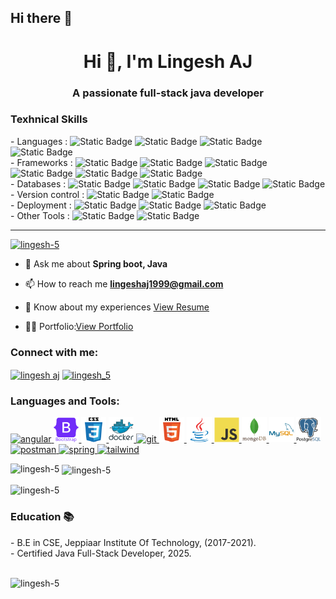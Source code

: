 ## Hi there 👋

<!--
**Lingesh-5/Lingesh-5** is a ✨ _special_ ✨ repository because its `README.md` (this file) appears on your GitHub profile.

Here are some ideas to get you started:

- 🔭 I’m currently working on ...
- 🌱 I’m currently learning ...
- 👯 I’m looking to collaborate on ...
- 🤔 I’m looking for help with ...
- 💬 Ask me about ...
- 📫 How to reach me: ...
- 😄 Pronouns: ...
- ⚡ Fun fact: ...
-->
<h1 align="center">Hi 👋, I'm Lingesh AJ</h1>
<h3 align="center">A passionate full-stack java developer</h3>

<h3 align="left">Texhnical Skills</h3>
- Languages : <span><img alt="Static Badge" src="https://img.shields.io/badge/JavaScript-blue?logo=JavaScript">
 <img alt="Static Badge" src="https://img.shields.io/badge/Java-blue?logo=Java"> <img alt="Static Badge" src="https://img.shields.io/badge/HTML5-blue?logo=html5"> <img alt="Static Badge" src="https://img.shields.io/badge/CSS-blue?logo=css">
</span><br />
- Frameworks : <span><img alt="Static Badge" src="https://img.shields.io/badge/Spring%20boot-white?logo=springboot"> <img alt="Static Badge" src="https://img.shields.io/badge/Rest%20API-white?logo=rest%20api"> <img alt="Static Badge" src="https://img.shields.io/badge/Thymeleaf-white?logo=thymeleaf&logoColor=green"> <img alt="Static Badge" src="https://img.shields.io/badge/Angular-white?logo=angular&logoColor=green"> <img alt="Static Badge" src="https://img.shields.io/badge/Bootstrap-white?logo=bootstrap"> <img alt="Static Badge" src="https://img.shields.io/badge/Tailwind-white?logo=tailwindcss">
</span><br />
- Databases : <span><img alt="Static Badge" src="https://img.shields.io/badge/MySQL-green?logo=mysql"> <img alt="Static Badge" src="https://img.shields.io/badge/PostgreSQL-green?logo=postgresql"> <img alt="Static Badge" src="https://img.shields.io/badge/Db%20Solo-green?logo=db%20solo"> <img alt="Static Badge" src="https://img.shields.io/badge/MongoDB-green?logo=mongodb"></span><br />
- Version control : <span><img alt="Static Badge" src="https://img.shields.io/badge/Git-red?logo=git"> <img alt="Static Badge" src="https://img.shields.io/badge/GitHub-red?logo=github"></span><br />
 - Deployment : <span><img alt="Static Badge" src="https://img.shields.io/badge/Render-yellow?logo=render"> <img alt="Static Badge" src="https://img.shields.io/badge/Netlify-yellow?logo=netlify"> <img alt="Static Badge" src="https://img.shields.io/badge/Docker-yellow?logo=docker"></span><br />
 - Other Tools : <span><img alt="Static Badge" src="https://img.shields.io/badge/Postman-brown?logo=postman"> <img alt="Static Badge" src="https://img.shields.io/badge/Swagger-brown?logo=swagger"></span><br /><hr />

<p align="left"> <a href="https://github.com/ryo-ma/github-profile-trophy"><img src="https://github-profile-trophy.vercel.app/?username=lingesh-5" alt="lingesh-5" /></a> </p>

- 💬 Ask me about **Spring boot, Java**

- 📫 How to reach me **lingeshaj1999@gmail.com**

- 📄 Know about my experiences [View Resume](https://drive.google.com/file/d/1mrhBPfHAUQuCEBW9T1FtH_r5nm_pSNvk/view?usp=sharing)

- 👨‍💻 Portfolio:[View Portfolio](https://portfoliolingesh.netlify.app/)

<h3 align="left">Connect with me:</h3>
<p align="left">
<a href="https://www.linkedin.com/in/lingesh-aj-36767321a" target="blank"><img align="center" src="https://raw.githubusercontent.com/rahuldkjain/github-profile-readme-generator/master/src/images/icons/Social/linked-in-alt.svg" alt="lingesh aj" height="30" width="40" /></a>
<a href="https://www.leetcode.com/lingesh_5" target="blank"><img align="center" src="https://raw.githubusercontent.com/rahuldkjain/github-profile-readme-generator/master/src/images/icons/Social/leet-code.svg" alt="lingesh_5" height="30" width="40" /></a>
</p>

<h3 align="left">Languages and Tools:</h3>
<p align="left"> <a href="https://angular.io" target="_blank" rel="noreferrer"> <img src="https://angular.io/assets/images/logos/angular/angular.svg" alt="angular" width="40" height="40"/> </a> <a href="https://getbootstrap.com" target="_blank" rel="noreferrer"> <img src="https://raw.githubusercontent.com/devicons/devicon/master/icons/bootstrap/bootstrap-plain-wordmark.svg" alt="bootstrap" width="40" height="40"/> </a> <a href="https://www.w3schools.com/css/" target="_blank" rel="noreferrer"> <img src="https://raw.githubusercontent.com/devicons/devicon/master/icons/css3/css3-original-wordmark.svg" alt="css3" width="40" height="40"/> </a> <a href="https://www.docker.com/" target="_blank" rel="noreferrer"> <img src="https://raw.githubusercontent.com/devicons/devicon/master/icons/docker/docker-original-wordmark.svg" alt="docker" width="40" height="40"/> </a> <a href="https://git-scm.com/" target="_blank" rel="noreferrer"> <img src="https://www.vectorlogo.zone/logos/git-scm/git-scm-icon.svg" alt="git" width="40" height="40"/> </a> <a href="https://www.w3.org/html/" target="_blank" rel="noreferrer"> <img src="https://raw.githubusercontent.com/devicons/devicon/master/icons/html5/html5-original-wordmark.svg" alt="html5" width="40" height="40"/> </a> <a href="https://www.java.com" target="_blank" rel="noreferrer"> <img src="https://raw.githubusercontent.com/devicons/devicon/master/icons/java/java-original.svg" alt="java" width="40" height="40"/> </a> <a href="https://developer.mozilla.org/en-US/docs/Web/JavaScript" target="_blank" rel="noreferrer"> <img src="https://raw.githubusercontent.com/devicons/devicon/master/icons/javascript/javascript-original.svg" alt="javascript" width="40" height="40"/> </a> <a href="https://www.mongodb.com/" target="_blank" rel="noreferrer"> <img src="https://raw.githubusercontent.com/devicons/devicon/master/icons/mongodb/mongodb-original-wordmark.svg" alt="mongodb" width="40" height="40"/> </a> <a href="https://www.mysql.com/" target="_blank" rel="noreferrer"> <img src="https://raw.githubusercontent.com/devicons/devicon/master/icons/mysql/mysql-original-wordmark.svg" alt="mysql" width="40" height="40"/> </a> <a href="https://www.postgresql.org" target="_blank" rel="noreferrer"> <img src="https://raw.githubusercontent.com/devicons/devicon/master/icons/postgresql/postgresql-original-wordmark.svg" alt="postgresql" width="40" height="40"/> </a> <a href="https://postman.com" target="_blank" rel="noreferrer"> <img src="https://www.vectorlogo.zone/logos/getpostman/getpostman-icon.svg" alt="postman" width="40" height="40"/> </a> <a href="https://spring.io/" target="_blank" rel="noreferrer"> <img src="https://www.vectorlogo.zone/logos/springio/springio-icon.svg" alt="spring" width="40" height="40"/> </a> <a href="https://tailwindcss.com/" target="_blank" rel="noreferrer"> <img src="https://www.vectorlogo.zone/logos/tailwindcss/tailwindcss-icon.svg" alt="tailwind" width="40" height="40"/> </a> </p>

<p><img align="left" src="https://github-readme-stats.vercel.app/api/top-langs?username=lingesh-5&show_icons=true&locale=en&layout=compact" alt="lingesh-5" /></p>

<p>&nbsp;<img align="center" src="https://github-readme-stats.vercel.app/api?username=lingesh-5&show_icons=true&locale=en" alt="lingesh-5" /></p>

<p><img align="center" src="https://github-readme-streak-stats.herokuapp.com/?user=lingesh-5&" alt="lingesh-5" /></p>
<h3>Education 📚</h1>
<div>- B.E in CSE, Jeppiaar Institute Of Technology, (2017-2021).</div>
<div>- Certified Java Full-Stack Developer, 2025.</div><br />

<p align="left"> <img src="https://komarev.com/ghpvc/?username=lingesh-5&label=Profile%20views&color=0e75b6&style=flat" alt="lingesh-5" /> </p>
